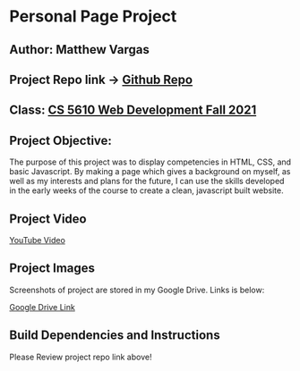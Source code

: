 # Personal Page Project

## Author: Matthew Vargas

## Project Repo link -> [Github Repo](https://github.com/Automaton1989/personal-page)

## Class: [CS 5610 Web Development Fall 2021](https://johnguerra.co/classes/webDevelopment_fall_2021/_)

## Project Objective:

The purpose of this project was to display competencies in HTML, CSS, and basic Javascript.  By making a page which gives a background on myself, as well as my interests and plans for the future, I can use the skills developed in the early weeks of the course to create a clean, javascript built website.

## Project Video

[YouTube Video](https://www.youtube.com/watch?v=GWMmKVX7-98)

## Project Images

Screenshots of project are stored in my Google Drive.  Links is below:

[Google Drive Link](https://drive.google.com/drive/folders/1I9tSxnQfMDYJoKCJGOLLQZAk-p2e9ZCx?usp=sharing)

## Build Dependencies and Instructions

Please Review project repo link above!

